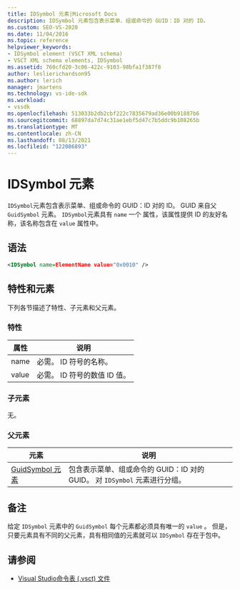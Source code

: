 ```yaml
---
title: IDSymbol 元素|Microsoft Docs
description: IDSymbol 元素包含表示菜单、组或命令的 GUID：ID 对的 ID。
ms.custom: SEO-VS-2020
ms.date: 11/04/2016
ms.topic: reference
helpviewer_keywords:
- IDSymbol element (VSCT XML schema)
- VSCT XML schema elements, IDSymbol
ms.assetid: 760cfd20-3c06-422c-9103-98bfa1f387f8
author: leslierichardson95
ms.author: lerich
manager: jmartens
ms.technology: vs-ide-sdk
ms.workload:
- vssdk
ms.openlocfilehash: 513033b2db2cbf222c7835679ad36e00b91887b6
ms.sourcegitcommit: 68897da7d74c31ae1ebf5d47c7b5ddc9b108265b
ms.translationtype: MT
ms.contentlocale: zh-CN
ms.lasthandoff: 08/13/2021
ms.locfileid: "122086893"
---
```

# <a name="idsymbol-element"></a>IDSymbol 元素
`IDSymbol`元素包含表示菜单、组或命令的 GUID：ID 对的 ID。 GUID 来自父 `GuidSymbol` 元素。 `IDSymbol`元素具有 `name` 一个 属性，该属性提供 ID 的友好名称，该名称包含在 `value` 属性中。

## <a name="syntax"></a>语法

```xml
<IDSymbol name=ElementName value="0x0010" />
```

## <a name="attributes-and-elements"></a>特性和元素
 下列各节描述了特性、子元素和父元素。

### <a name="attributes"></a>特性

|属性|说明|
|---------------|-----------------|
|name|必需。 ID 符号的名称。|
|value|必需。 ID 符号的数值 ID 值。|

### <a name="child-elements"></a>子元素
 无。

### <a name="parent-elements"></a>父元素

|元素|说明|
|-------------|-----------------|
|[GuidSymbol 元素](../extensibility/guidsymbol-element.md)|包含表示菜单、组或命令的 GUID：ID 对的 GUID。 对 `IDSymbol` 元素进行分组。|

## <a name="remarks"></a>备注
 给定 `IDSymbol` 元素中的 `GuidSymbol` 每个元素都必须具有唯一的 `value` 。 但是，只要元素具有不同的父元素，具有相同值的元素就可以 `IDSymbol` 存在于包中。

## <a name="see-also"></a>请参阅
- [Visual Studio命令表 (.vsct) 文件](../extensibility/internals/visual-studio-command-table-dot-vsct-files.md)
